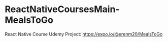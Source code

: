 # ReactNativeCoursesMain-MealsToGo
React Native Course Udemy Project: https://expo.io/@erenm20/MealsToGo

